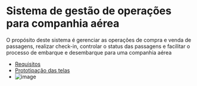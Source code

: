 # Sistema de gestão de operações para companhia aérea
O propósito deste sistema é gerenciar as operações de compra e venda de passagens, realizar check-in, controlar o status das passagens e facilitar o processo de embarque e desembarque para uma companhia aérea

- [Requisitos](https://github.com/willdalp/companhia-area/blob/master/2221101062_WILLIAN%20ZANELATTO.pdf)
- [Prototipação das telas](https://www.figma.com/file/EawV0t4Uik3ItfsFJfE5tX/Untitled?type=design&node-id=0%3A1&mode=design&t=aO8T8BqpWqe2IDzi-1)
- ![image](https://github.com/willdalp/companhia-area/assets/80592079/0a6fbc1b-ebc4-47ed-b551-a611865ed2e6)
